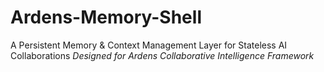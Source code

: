 # Ardens-Memory-Shell
A Persistent Memory &amp; Context Management Layer for Stateless AI Collaborations   *Designed for Ardens Collaborative Intelligence Framework*
